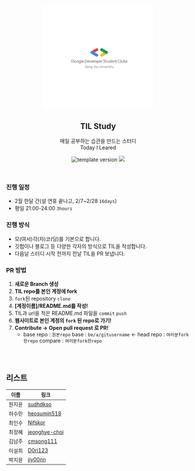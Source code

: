 <br/>
<p align="middle" >
  <img width="300px;" src="./images/로고_background-none.png"/>
</p>
<h2 align="middle">TIL Study</h2>
<p align="middle">
매일 공부하는 습관을 만드는 스터디
<br/>
Today I Leared
</p>
<p align="middle">
  <img src="https://img.shields.io/badge/version-1.0.0-blue?style=flat-square" alt="template version"/>
  <img src="https://img.shields.io/badge/language-md-md.svg?style=flat-square"/>
</p>

<br/>

### 진행 일정

- 2월 한달 간(설 연휴 끝나고, 2/7~2/28 `16days`)
- 평일 21:00-24:00 `3hours`

### 진행 방식

- 모(여서)각(자)코(딩)를 기본으로 합니다.
- 깃헙이나 블로그 등 다양한 각자의 방식으로 TIL을 작성합니다.
- 다음날 스터디 시작 전까지 전날 TIL을 PR 보냅니다.

### PR 방법

1. **새로운 Branch 생성**
2. **TIL repo를 본인 계정에 fork**
3. `fork`된 repository `clone`
4. **[계정이름]/README.md를 작성!**
5. TIL과 url을 적은 README.md 파일을 `commit` `push`
6. **웹사이트로 본인 계정의 `fork` 된 repo로 가기!**
7. **Contribute → Open pull request 로 PR!**
   - base repo : `원본repo` base : `be/a/gitusername` ← head repo : `여러분fork한repo` compare : `여러분fork한repo`

<br/>
<br/>

## 리스트

| 이름   | 링크                             |
| ------ | -------------------------------- |
| 원지윤 | [sudhdkso](/sudhdkso/)           |
| 허수민 | [heosumin518](/heosumin518/)     |
| 최인수 | [Nifskor](/Nifskor/)             |
| 최정혜 | [jeonghye-choi](/jeonghye-choi/) |
| 김남주 | [cmsong111](/cmsong111/)         |
| 이설희 | [D0ri123](/D0ri123/)             |
| 박지윤 | [jiy00nn](/jiy00nn/)             |
